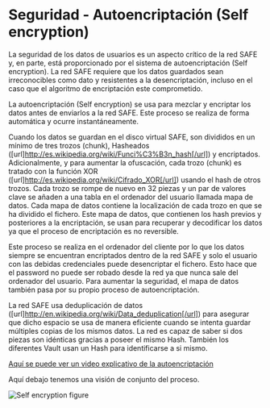 # Seguridad - Autoencriptación (Self encryption)
La seguridad de los datos de usuarios es un aspecto crítico de la red SAFE y, en parte, está proporcionado por el sistema de autoencriptación (Self encryption). La red SAFE requiere que los datos guardados sean irreconocibles como dato y resistentes a la desencriptación, incluso en el caso que el algoritmo de encriptación este comprometido.

La autoencriptación (Self encryption) se usa para mezclar y encriptar los datos antes de enviarlos a la red SAFE. Este proceso se realiza de forma automática y ocurre instantáneamente.

Cuando los datos se guardan en el disco virtual SAFE, son divididos en un mínimo de tres trozos (chunk), Hasheados ([url]http://es.wikipedia.org/wiki/Funci%C3%B3n_hash[/url]) y encriptados. Adicionalmente, y para aumentar la ofuscación, cada trozo (chunk) es tratado con la función XOR ([url]http://es.wikipedia.org/wiki/Cifrado_XOR[/url]) usando el hash de otros trozos.
Cada trozo se rompe de nuevo en 32 piezas y un par de valores clave se añaden a una tabla en el ordenador del usuario llamada mapa de datos. Cada mapa de datos contiene la localización de cada trozo en que se ha dividido el fichero. Este mapa de datos, que contienen los hash previos y posteriores a la encriptación, se usan para recuperar y decodificar los datos ya que el proceso de encriptación es no reversible.

Este proceso se realiza en el ordenador del cliente por lo que los datos siempre se encuentran encriptados dentro de la red SAFE y solo el usuario con las debidas credenciales puede desencriptar el fichero. Esto hace que el password no puede ser robado desde la red ya que nunca sale del ordenador del usuario.
Para aumentar la seguridad, el mapa de datos también pasa por su propio proceso de autoencriptación.

La red SAFE usa deduplicación de datos ([url]http://en.wikipedia.org/wiki/Data_deduplication[/url]) para asegurar que dicho espacio se usa de manera eficiente cuando se intenta guardar múltiples copias de los mismos datos. La red es capaz de saber si dos piezas son idénticas gracias a poseer el mismo Hash. También los diferentes Vault usan un Hash para identificarse a si mismo.

[Aquí se puede ver un video explicativo de la autoencriptación]([url]https://www.youtube.com/watch?v=Jnvwv4z17b4[/url])

Aquí debajo tenemos una visión de conjunto del proceso.

![Self encryption figure](./img/self-encryption.png)
